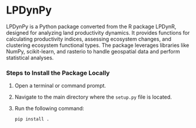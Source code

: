 # LPDynPy
LPDynPy is a Python package converted from the R package LPDynR, designed for analyzing land productivity dynamics. It provides functions for calculating productivity indices, assessing ecosystem changes, and clustering ecosystem functional types. The package leverages libraries like NumPy, scikit-learn, and rasterio to handle geospatial data and perform statistical analyses.

### Steps to Install the Package Locally

1. Open a terminal or command prompt.
2. Navigate to the main directory where the `setup.py` file is located.
3. Run the following command:

   ```bash
   pip install .
